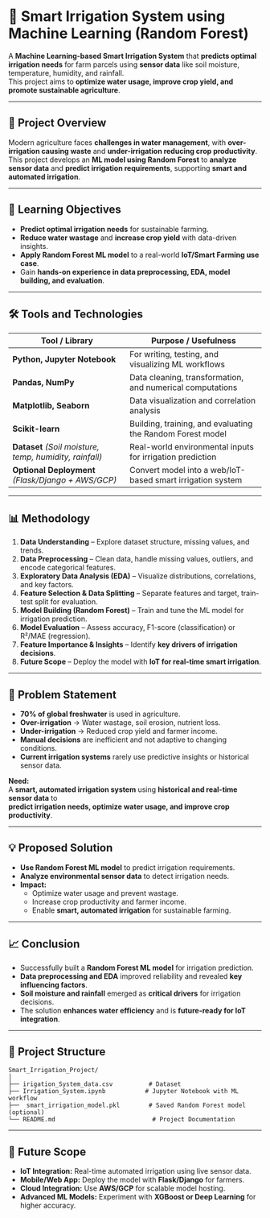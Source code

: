 # 🌱 Smart Irrigation System using Machine Learning (Random Forest)

A **Machine Learning-based Smart Irrigation System** that **predicts optimal irrigation needs** for farm parcels using **sensor data** like soil moisture, temperature, humidity, and rainfall.  
This project aims to **optimize water usage, improve crop yield, and promote sustainable agriculture**.

---

## 📌 Project Overview
Modern agriculture faces **challenges in water management**, with **over-irrigation causing waste** and **under-irrigation reducing crop productivity**.  
This project develops an **ML model using Random Forest** to **analyze sensor data** and **predict irrigation requirements**, supporting **smart and automated irrigation**.

---

## 🎯 Learning Objectives
- **Predict optimal irrigation needs** for sustainable farming.  
- **Reduce water wastage** and **increase crop yield** with data-driven insights.  
- **Apply Random Forest ML model** to a real-world **IoT/Smart Farming use case**.  
- Gain **hands-on experience in data preprocessing, EDA, model building, and evaluation**.

---

## 🛠 Tools and Technologies
| Tool / Library            | Purpose / Usefulness                                 |
|---------------------------|-----------------------------------------------------|
| **Python, Jupyter Notebook** | For writing, testing, and visualizing ML workflows |
| **Pandas, NumPy**           | Data cleaning, transformation, and numerical computations |
| **Matplotlib, Seaborn**     | Data visualization and correlation analysis         |
| **Scikit-learn**            | Building, training, and evaluating the Random Forest model |
| **Dataset** *(Soil moisture, temp, humidity, rainfall)* | Real-world environmental inputs for irrigation prediction |
| **Optional Deployment** *(Flask/Django + AWS/GCP)* | Convert model into a web/IoT-based smart irrigation system |

---

## 📊 Methodology
1. **Data Understanding** – Explore dataset structure, missing values, and trends.  
2. **Data Preprocessing** – Clean data, handle missing values, outliers, and encode categorical features.  
3. **Exploratory Data Analysis (EDA)** – Visualize distributions, correlations, and key factors.  
4. **Feature Selection & Data Splitting** – Separate features and target, train-test split for evaluation.  
5. **Model Building (Random Forest)** – Train and tune the ML model for irrigation prediction.  
6. **Model Evaluation** – Assess accuracy, F1-score (classification) or R²/MAE (regression).  
7. **Feature Importance & Insights** – Identify **key drivers of irrigation decisions**.  
8. **Future Scope** – Deploy the model with **IoT for real-time smart irrigation**.

---

## 🚜 Problem Statement
- **70% of global freshwater** is used in agriculture.  
- **Over-irrigation** → Water wastage, soil erosion, nutrient loss.  
- **Under-irrigation** → Reduced crop yield and farmer income.  
- **Manual decisions** are inefficient and not adaptive to changing conditions.  
- **Current irrigation systems** rarely use predictive insights or historical sensor data.  

**Need:**  
A **smart, automated irrigation system** using **historical and real-time sensor data** to  
**predict irrigation needs, optimize water usage, and improve crop productivity**.

---

## 💡 Proposed Solution
- **Use Random Forest ML model** to predict irrigation requirements.  
- **Analyze environmental sensor data** to detect irrigation needs.  
- **Impact:**  
  - Optimize water usage and prevent wastage.  
  - Increase crop productivity and farmer income.  
  - Enable **smart, automated irrigation** for sustainable farming.

---

## 📈 Conclusion
- Successfully built a **Random Forest ML model** for irrigation prediction.  
- **Data preprocessing and EDA** improved reliability and revealed **key influencing factors**.  
- **Soil moisture and rainfall** emerged as **critical drivers** for irrigation decisions.  
- The solution **enhances water efficiency** and is **future-ready for IoT integration**.  

---

## 📂 Project Structure
```
Smart_Irrigation_Project/
│
├── irigation_System_data.csv          # Dataset
├── Irrigation_System.ipynb           # Jupyter Notebook with ML workflow
├──  smart_irrigation_model.pkl        # Saved Random Forest model (optional)
└── README.md                           # Project Documentation
```

---

## 🔮 Future Scope
- **IoT Integration:** Real-time automated irrigation using live sensor data.  
- **Mobile/Web App:** Deploy the model with **Flask/Django** for farmers.  
- **Cloud Integration:** Use **AWS/GCP** for scalable model hosting.  
- **Advanced ML Models:** Experiment with **XGBoost or Deep Learning** for higher accuracy.
